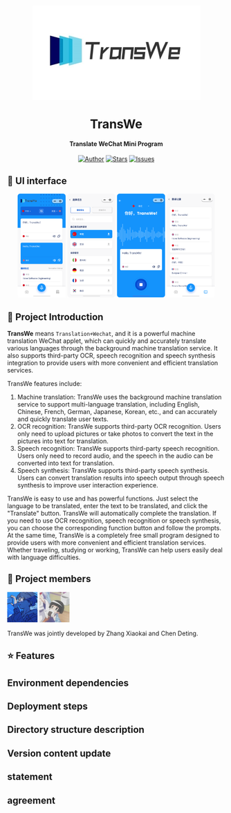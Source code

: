 <div align="center">
     <img src="./pics/icon.jpg" align="center">
</div>
<div align="center">
<h1 align = "center">TransWe</h1>
     <h4 align = "center">Translate WeChat Mini Program</h4>
    <a href = "https://dekrt.cn/"><img src="https://img.shields.io/badge/Author-dekrt-blue" alt="Author" /></a>
    <a href = "https://github.com/dekrt/TransWe"><img src="https://img.shields.io/github/stars/dekrt/TransWe?style=social" alt="Stars" /></a>
    <a href = "https://github.com/dekrt/TransWe/issues"><img src="https://img.shields.io/github/issues/dekrt/TransWe?color=blue&logoColor=blue" alt="Issues" /></a>
</div>


## 📱 UI interface

<div align="center">
<img src="./pics/UI_Translation_Text.png" width="22%" />
<img src="./pics/UI_Choose_Language.png" width="22%" />
<img src="./pics/UI_Translation_Voice.png" width="22%" />
<img src="./pics/UI_Translation_History.png" width="22%" />
</div>

## 📖 Project Introduction

**TransWe** means `Translation+Wechat`, and it is a powerful machine translation WeChat applet, which can quickly and accurately translate various languages through the background machine translation service. It also supports third-party OCR, speech recognition and speech synthesis integration to provide users with more convenient and efficient translation services.

TransWe features include:

1. Machine translation: TransWe uses the background machine translation service to support multi-language translation, including English, Chinese, French, German, Japanese, Korean, etc., and can accurately and quickly translate user texts.
2. OCR recognition: TransWe supports third-party OCR recognition. Users only need to upload pictures or take photos to convert the text in the pictures into text for translation.
3. Speech recognition: TransWe supports third-party speech recognition. Users only need to record audio, and the speech in the audio can be converted into text for translation.
4. Speech synthesis: TransWe supports third-party speech synthesis. Users can convert translation results into speech output through speech synthesis to improve user interaction experience.

TransWe is easy to use and has powerful functions. Just select the language to be translated, enter the text to be translated, and click the "Translate" button. TransWe will automatically complete the translation. If you need to use OCR recognition, speech recognition or speech synthesis, you can choose the corresponding function button and follow the prompts. At the same time, TransWe is a completely free small program designed to provide users with more convenient and efficient translation services. Whether traveling, studying or working, TransWe can help users easily deal with language difficulties.

## 🤝 Project members

<p>
     <a href="https://github.com/dekrt"><img src="./pics/dekrt.jpg" width="70px" alt="dekrt" border-radius: "50%"/></a>
     <a href="https://github.com/chendeting88"><img src="./pics/chendeting88.jpg" width="70px" alt="chendeting88" radius: "50%"/></a>
</p>


TransWe was jointly developed by Zhang Xiaokai and Chen Deting.

## ⭐️ Features

## Environment dependencies

## Deployment steps

## Directory structure description

## Version content update



## statement



## agreement
